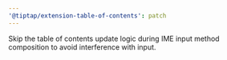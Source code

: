 ```yaml
---
'@tiptap/extension-table-of-contents': patch
---
```


Skip the table of contents update logic during IME input method composition to avoid interference with input.
